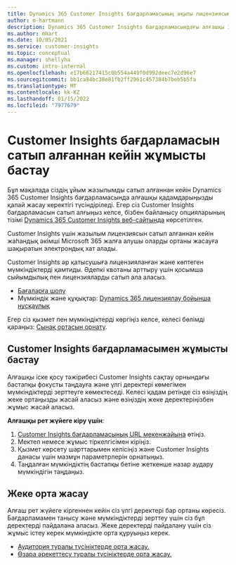 ```yaml
---
title: Dynamics 365 Customer Insights бағдарламасының ақылы лицензиясымен жұмыс бастау
author: m-hartmann
description: Dynamics 365 Customer Insights бағдарламасындағы алғашқы іске қосу тәжірибесімен танысыңыз және оның мүмкіндіктерін зерттеңіз.
ms.author: mhart
ms.date: 10/05/2021
ms.service: customer-insights
ms.topic: conceptual
ms.manager: shellyha
ms.custom: intro-internal
ms.openlocfilehash: e17b66217415c0b554a449f0d992deec7e2d96e7
ms.sourcegitcommit: bb1ca84bc38e81fb2ff2961c457384b7beb5b5fa
ms.translationtype: MT
ms.contentlocale: kk-KZ
ms.lasthandoff: 01/15/2022
ms.locfileid: "7977679"
---
```

# <a name="get-started-after-purchasing-customer-insights"></a>Customer Insights бағдарламасын сатып алғаннан кейін жұмысты бастау

Бұл мақалада сіздің ұйым жазылымды сатып алғаннан кейін Dynamics 365 Customer Insights бағдарламасында алғашқы қадамдарыңызды қалай жасау керектігі түсіндіріледі. Егер сіз Customer Insights бағдарламасын сатып алғыңыз келсе, бізбен байланысу опцияларының тізімі [Dynamics 365 Customer Insights веб-сайтында](https://dynamics.microsoft.com/ai/customer-insights/) көрсетілген. 

Customer Insights үшін жазылым лицензиясын сатып алғаннан кейін жаһандық әкімші Microsoft 365 жалға алушы оларды ортаны жасауға шақыратын электрондық хат алады. 

Customer Insights әр қатысушыға лицензияланған және көптеген мүмкіндіктерді қамтиды. Әдепкі квотаны арттыру үшін қосымша сыйымдылық пен лицензияларды сатып ала аласыз. 
- [Бағаларға шолу](https://dynamics.microsoft.com/ai/customer-insights/pricing/)
- Мүмкіндік және құқықтар: [Dynamics 365 лицензиялау бойынша нұсқаулық](https://go.microsoft.com/fwlink/?LinkId=866544)

Егер сіз қызмет пен мүмкіндіктерді көргіңіз келсе, келесі бөлімді қараңыз: [Сынақ ортасын орнату](trial-signup.md).

## <a name="start-with-customer-insights"></a>Customer Insights бағдарламасымен жұмысты бастау

Алғашқы іске қосу тәжірибесі Customer Insights сақтау орнындағы бастапқы фокусты таңдауға және үлгі деректері көмегімен мүмкіндіктерді зерттеуге көмектеседі. Келесі қадам ретінде сіз өзіңіздің жеке ортаңызды жасай аласыз және өзіңіздің жеке деректеріңізбен жұмыс жасай аласыз.

**Алғашқы рет жүйеге кіру үшін**:

1. [Customer Insights бағдарламасының URL мекенжайына](https://home.ci.ai.dynamics.com) өтіңіз.
1. Мектеп немесе жұмыс тіркелгісімен кіріңіз. 
1. Қызмет көрсету шарттарымен келісіңіз және Customer Insights данасы үшін мазмұн параметрлерін орнатыңыз.
1. Таңдалған мүмкіндіктің бастапқы бетіне жеткенше назар аудару мүмкіндігін таңдаңыз.

## <a name="create-your-own-environment"></a>Жеке орта жасау

Алғаш рет жүйеге кіргеннен кейін сіз үлгі деректері бар ортаны көресіз. Бағдарламамен танысу және мүмкіндіктерді зерттеу үшін сіз бұл деректерді пайдалана аласыз. Жеке деректерді пайдалану үшін сіз жұмыс істеу керек мүмкіндікте орта құруыңыз керек.

- [Аудитория туралы түсініктерде орта жасау.](audience-insights/get-started-paid.md)
- [Өзара әрекеттесу туралы түсініктерде орта жасау.](engagement-insights/create-new-environment.md) 



